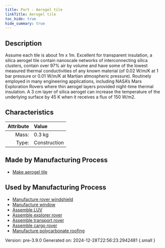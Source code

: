 ```yaml
---
title: Part - Aerogel tile
linkTitle: Aerogel tile
toc_hide: true
hide_summary: true
---
```


## Description
Assume each tile is about 1m x 1m. Excellent for transparent insulation, &#10;&#9;&#9;a silica aerogel tile contain nanoscale networks of interconnecting silica clusters, &#10;&#9;&#9;contain over 97% air by volume and have some of the lowest measured thermal conductivities of &#10;&#9;&#9;any known material (of 0.02 W/m/K at 1 bar pressure or 0.01 W/m/K at Martian atmospheric &#10;&#9;&#9;pressure). Routinely employed in many engineering applications, including &#10;&#9;&#9;NASA’s Mars Exploration Rovers where thin aerogel layers provided night-time thermal &#10;&#9;&#9;insulation. A 3 cm layer of silica aerogel can increase the temperature of the underlying &#10;&#9;&#9;surface by 45 K when it receives a flux of 150 W/m2. 

## Characteristics

| Attribute      | Value |
|--------:|:------|
|Mass:|0.3 kg|
|Type:|Construction|

## Made by Manufacturing Process

- [Make aerogel tile](/docs/definitions/process/make-aerogel-tile)

## Used by Manufacturing Process

- [Manufacture rover windshield](/docs/definitions/process/manufacture-rover-windshield)
- [Manufacture window](/docs/definitions/process/manufacture-window)
- [Assemble LUV](/docs/definitions/process/assemble-luv)
- [Assemble explorer rover](/docs/definitions/process/assemble-explorer-rover)
- [Assemble transport rover](/docs/definitions/process/assemble-transport-rover)
- [Assemble cargo rover](/docs/definitions/process/assemble-cargo-rover)
- [Manufacture polycarbonate roofing](/docs/definitions/process/manufacture-polycarbonate-roofing)


Version: pre-3.9.0 Generated on: 2024-12-28T22:56:23.2942481
{.small }

